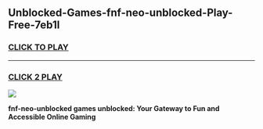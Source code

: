 
## Unblocked-Games-fnf-neo-unblocked-Play-Free-7eb1l
<h3>
<a href="https://premium76.site?title=fnf-neo-unblocked&ref=23A">CLICK TO PLAY</a></h3>
<hr>

<h3>
<a href="https://premium76.site?title=fnf-neo-unblocked&ref=23A">CLICK 2 PLAY</a>
  
</h3>

<a href="https://premium76.site?title=fnf-neo-unblocked&ref=23A"><img src="https://clearcache.store/games.png"></a>


**fnf-neo-unblocked games unblocked: Your Gateway to Fun and Accessible Online Gaming**
